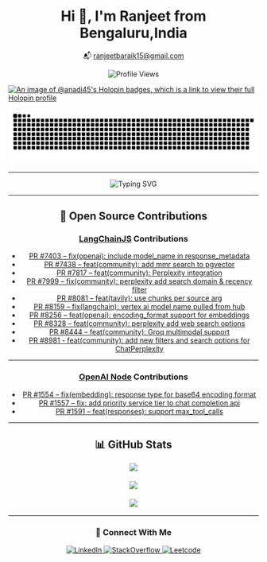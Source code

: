<h1 align="center">Hi 👋, I'm Ranjeet from Bengaluru,India</h1>

<p align="center">
  📬 <a href="mailto:ranjeetbaraik15@gmail.com">ranjeetbaraik15@gmail.com</a>
</p>

<p align="center">
  <img src="https://komarev.com/ghpvc/?username=anadi45&style=plastic&color=blueviolet" alt="Profile Views"/>
</p>

[![An image of @anadi45's Holopin badges, which is a link to view their full Holopin profile](https://holopin.me/anadi45)](https://holopin.io/@anadi45)

<p align="center">
  <img src="https://github.com/7oSkaaa/7oSkaaa/blob/output/github-contribution-grid-snake.svg" alt="Snake Game"/>
</p>

---

<div align="center">
  <img src="https://readme-typing-svg.demolab.com?font=Fira+Code&weight=600&pause=1000&color=000000&center=true&vCenter=true&width=500&lines=Backend+%26+Applied+AI+%7C+Open+Source" alt="Typing SVG" />
</div>

---

<h2 align="center">🚀 Open Source Contributions</h2>

<div align="center">

### <a href="https://github.com/langchain-ai/langchainjs" target="_blank">LangChainJS</a> Contributions

- [PR #7403 – fix(openai): include model_name in response_metadata](https://github.com/langchain-ai/langchainjs/pull/7403)
- [PR #7438 – feat(community): add mmr search to pgvector](https://github.com/langchain-ai/langchainjs/pull/7438)
- [PR #7817 – feat(community): Perplexity integration](https://github.com/langchain-ai/langchainjs/pull/7817)
- [PR #7999 – fix(community): perplexity add search domain & recency filter](https://github.com/langchain-ai/langchainjs/pull/7999)
- [PR #8081 – feat(tavily): use chunks per source arg](https://github.com/langchain-ai/langchainjs/pull/8081)
- [PR #8159 – fix(langchain): vertex ai model name pulled from hub](https://github.com/langchain-ai/langchainjs/pull/8159)
- [PR #8256 – feat(openai): encoding_format support for embeddings](https://github.com/langchain-ai/langchainjs/pull/8256)
- [PR #8328 – feat(community): perplexity add web search options](https://github.com/langchain-ai/langchainjs/pull/8328)
- [PR #8444 – feat(community): Groq multimodal support](https://github.com/langchain-ai/langchainjs/pull/8444)
- [PR #8981 - feat(community): add new filters and search options for ChatPerplexity](https://github.com/langchain-ai/langchainjs/pull/8981)

---

### <a href="https://github.com/openai/openai-node" target="_blank">OpenAI Node</a> Contributions

- [PR #1554 – fix(embedding): response type for base64 encoding format](https://github.com/openai/openai-node/pull/1554)
- [PR #1557 – fix: add priority service tier to chat completion api](https://github.com/openai/openai-node/pull/1557)
- [PR #1591 – feat(responses): support max_tool_calls](https://github.com/openai/openai-node/pull/1591)

</div>

---

<h2 align="center">📊 GitHub Stats</h2>

<p align="center">
  <img src="https://github-readme-stats.vercel.app/api?username=anadi45&theme=tokyonight&show_icons=true&count_private=true" />
  <br><br>
  <img src="https://github-readme-streak-stats.herokuapp.com/?user=anadi45&theme=tokyonight&hide_border=false" />
  <br><br>
  <img src="https://github-readme-stats.vercel.app/api/top-langs/?username=anadi45&layout=compact&theme=tokyonight&hide_border=false" />
</p>

---

<h3 align="center">🔗 Connect With Me</h3>

<p align="center">
  <a href="https://www.linkedin.com/in/ranjeet-baraik-b803231a0/" target="_blank">
    <img src="https://raw.githubusercontent.com/rahuldkjain/github-profile-readme-generator/master/src/images/icons/Social/linked-in-alt.svg" alt="LinkedIn" height="30" width="40" />
  </a>
  <a href="https://stackoverflow.com/users/16178288/anadi45" target="_blank">
    <img src="https://raw.githubusercontent.com/rahuldkjain/github-profile-readme-generator/master/src/images/icons/Social/stack-overflow.svg" alt="StackOverflow" height="30" width="40" />
  </a>
  <a href="https://www.leetcode.com/anadi45" target="_blank">
    <img src="https://raw.githubusercontent.com/rahuldkjain/github-profile-readme-generator/master/src/images/icons/Social/leet-code.svg" alt="Leetcode" height="30" width="40" />
  </a>
</p>
